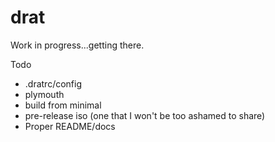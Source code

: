 # drat

Work in progress...getting there.

Todo
- .dratrc/config
- plymouth
- build from minimal
- pre-release iso (one that I won't be too ashamed to share)
- Proper README/docs
